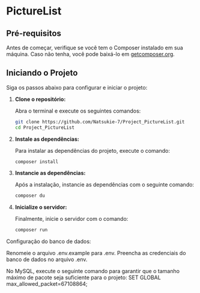 # PictureList

## Pré-requisitos

Antes de começar, verifique se você tem o Composer instalado em sua máquina. Caso não tenha, você pode baixá-lo em [getcomposer.org](https://getcomposer.org).

## Iniciando o Projeto

Siga os passos abaixo para configurar e iniciar o projeto:

1. **Clone o repositório:**

   Abra o terminal e execute os seguintes comandos:

   ```bash
   git clone https://github.com/Natsukie-7/Project_PictureList.git
   cd Project_PictureList
   ```

2. **Instale as dependências:**

   Para instalar as dependências do projeto, execute o comando:

   ```bash
   composer install
   ```

3. **Instancie as dependências:**

   Após a instalação, instancie as dependências com o seguinte comando:

   ```bash
   composer du
   ```

4. **Inicialize o servidor:**

   Finalmente, inicie o servidor com o comando:

   ```bash
   composer run
   ```

Configuração do banco de dados:

Renomeie o arquivo .env.example para .env.
Preencha as credenciais do banco de dados no arquivo .env.

No MySQL, execute o seguinte comando para garantir que o tamanho máximo de pacote seja suficiente para o projeto:
SET GLOBAL max_allowed_packet=67108864;
